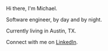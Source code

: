 Hi there, I'm Michael.

Software engineer, by day and by night.

Currently living in Austin, TX.

Connect with me on [LinkedIn](www.linkedin.com/in/mschappel).
